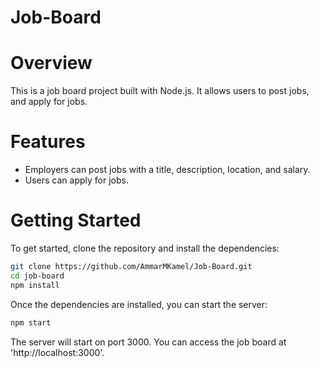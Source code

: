 # Job-Board

# Overview
This is a job board project built with Node.js. It allows users to post jobs, and apply for jobs.

# Features
- Employers can post jobs with a title, description, location, and salary.
- Users can apply for jobs.
# Getting Started
To get started, clone the repository and install the dependencies:

```bash
git clone https://github.com/AmmarMKamel/Job-Board.git
cd job-board
npm install
```

Once the dependencies are installed, you can start the server:

```bash
npm start
```

The server will start on port 3000. You can access the job board at 'http://localhost:3000'.
